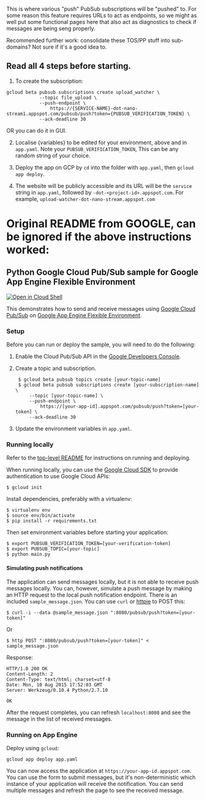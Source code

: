 This is where various "push" PubSub subscriptions will be "pushed" to.
For some reason this feature requires URLs to act as endpoints,
so we might as well put some functional pages here that also act as
diagnostics to check if messages are being seng properly.

Recommended further work: consolidate these TOS/PP stuff into sub-domains?
Not sure if it's a good idea to.

## **Read all 4 steps before starting.**

1. To create the subscription:

```
gcloud beta pubsub subscriptions create upload_watcher \
            --topic file_upload \
            --push-endpoint \
                https://{SERVICE-NAME}-dot-nano-stream1.appspot.com/pubsub/push?token={PUBSUB_VERIFICATION_TOKEN} \
            --ack-deadline 30
```

OR you can do it in GUI.

2. Localise {variables} to be edited for your environment, above and in `app.yaml`. Note your `PUBSUB_VERIFICATION_TOKEN`, This can be any random string of your choice.

3. Deploy the app on GCP by `cd` into the folder with `app.yaml`, then `gcloud app deploy`.

4. The website will be publicly accessible and its URL will be the `service` string in `app.yaml`, followed by `-dot-<project-id>.appspot.com`. For example, `upload-watcher-dot-nano-stream.appspot.com`

# Original README from GOOGLE, can be ignored if the above instructions worked:

## Python Google Cloud Pub/Sub sample for Google App Engine Flexible Environment

[![Open in Cloud Shell][shell_img]][shell_link]

[shell_img]: http://gstatic.com/cloudssh/images/open-btn.png
[shell_link]: https://console.cloud.google.com/cloudshell/open?git_repo=https://github.com/GoogleCloudPlatform/python-docs-samples&page=editor&open_in_editor=appengine/flexible/pubsub/README.md

This demonstrates how to send and receive messages using [Google Cloud Pub/Sub](https://cloud.google.com/pubsub) on [Google App Engine Flexible Environment](https://cloud.google.com/appengine).

### Setup

Before you can run or deploy the sample, you will need to do the following:

1. Enable the Cloud Pub/Sub API in the [Google Developers Console](https://console.developers.google.com/project/_/apiui/apiview/pubsub/overview).

2. Create a topic and subscription.

        $ gcloud beta pubsub topics create [your-topic-name]
        $ gcloud beta pubsub subscriptions create [your-subscription-name] \
            --topic [your-topic-name] \
            --push-endpoint \
                https://[your-app-id].appspot.com/pubsub/push?token=[your-token] \
            --ack-deadline 30

3. Update the environment variables in ``app.yaml``.

### Running locally

Refer to the [top-level README](../README.md) for instructions on running and deploying.

When running locally, you can use the [Google Cloud SDK](https://cloud.google.com/sdk) to provide authentication to use Google Cloud APIs:

    $ gcloud init

Install dependencies, preferably with a virtualenv:

    $ virtualenv env
    $ source env/bin/activate
    $ pip install -r requirements.txt

Then set environment variables before starting your application:

    $ export PUBSUB_VERIFICATION_TOKEN=[your-verification-token]
    $ export PUBSUB_TOPIC=[your-topic]
    $ python main.py

#### Simulating push notifications

The application can send messages locally, but it is not able to receive push messages locally. You can, however, simulate a push message by making an HTTP request to the local push notification endpoint. There is an included ``sample_message.json``. You can use
``curl`` or [httpie](https://github.com/jkbrzt/httpie) to POST this:

    $ curl -i --data @sample_message.json ":8080/pubsub/push?token=[your-token]"

Or

    $ http POST ":8080/pubsub/push?token=[your-token]" < sample_message.json

Response:

    HTTP/1.0 200 OK
    Content-Length: 2
    Content-Type: text/html; charset=utf-8
    Date: Mon, 10 Aug 2015 17:52:03 GMT
    Server: Werkzeug/0.10.4 Python/2.7.10

    OK

After the request completes, you can refresh ``localhost:8080`` and see the message in the list of received messages.

### Running on App Engine

Deploy using `gcloud`:

    gcloud app deploy app.yaml

You can now access the application at `https://your-app-id.appspot.com`. You can use the form to submit messages, but it's non-deterministic which instance of your application will receive the notification. You can send multiple messages and refresh the page to see the received message.
